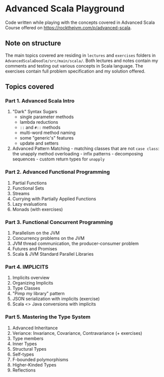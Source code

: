 # Advanced Scala Playground

Code written while playing with the concepts covered in Advanced Scala Course offered on https://rockthejvm.com/p/advanced-scala. 

## Note on structure

The main topics covered are residing in `lectures` and `exercises` folders in `AdvancedScalaDoodle/src/main/scala/`. Both lectures and notes contain my comments and testing out various concepts in Scala language. The exercises contain full problem specification and my solution offered.

## Topics covered 

### Part 1. Advanced Scala Intro
  1. "Dark" Syntax Sugars
      - single parameter methods
      - lambda reductions
      - `::` and `#::` methods
      - multi-word method naming
      - some "generic's" features
      - update and setters
  2. Advanced Pattern Matching
    - matching classes that are not `case class`: the unapply method overloading
    - infix patterns
    - decomposing sequences
    - custom return types for `unapply`
    
### Part 2. Advanced Functional Programming
  1. Partial Functions
  2. Functional Sets
  3. Streams
  4. Currying with Partially Applied Functions
  5. Lazy evaluations
  6. Monads (with exercises)
  
### Part 3. Functional Concurrent Programming
  1. Parallelism on the JVM
  2. Concurrency problems on the JVM
  3. JVM thread communication, the producer-consumer problem
  4. Futures and Promises
  5. Scala & JVM Standard Parallel Libraries
  
### Part 4. IMPLICITS
  1. Implicits overview
  2. Organizing Implicits
  3. Type Classes 
  4. "Pimp my library" pattern
  5. JSON serialization with implicits (exercise)
  6. Scala <> Java conversions with implicits
  
### Part 5. Mastering the Type System
  1. Advanced Inheritance
  2. Veriance: Invariance, Covariance, Contravariance (+ exercises)
  3. Type members
  4. Inner Types
  5. Structural Types
  6. Self-types
  7. F-bounded polymorphisms
  8. Higher-Kinded Types
  9. Reflections
